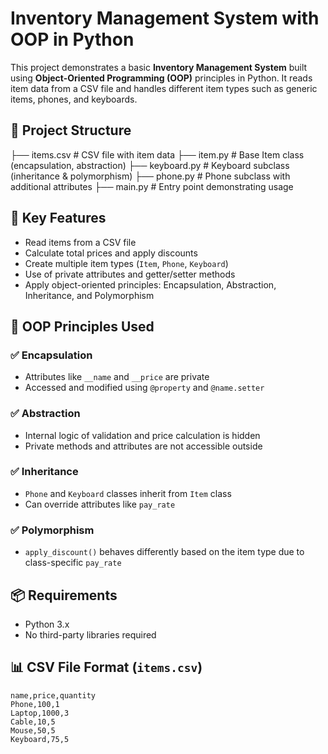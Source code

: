 # Inventory Management System with OOP in Python

This project demonstrates a basic **Inventory Management System** built using **Object-Oriented Programming (OOP)** principles in Python. It reads item data from a CSV file and handles different item types such as generic items, phones, and keyboards.

## 📁 Project Structure

├── items.csv # CSV file with item data
├── item.py # Base Item class (encapsulation, abstraction)
├── keyboard.py # Keyboard subclass (inheritance & polymorphism)
├── phone.py # Phone subclass with additional attributes
├── main.py # Entry point demonstrating usage


## 📌 Key Features

- Read items from a CSV file
- Calculate total prices and apply discounts
- Create multiple item types (`Item`, `Phone`, `Keyboard`)
- Use of private attributes and getter/setter methods
- Apply object-oriented principles: Encapsulation, Abstraction, Inheritance, and Polymorphism

## 🧠 OOP Principles Used

### ✅ Encapsulation
- Attributes like `__name` and `__price` are private
- Accessed and modified using `@property` and `@name.setter`

### ✅ Abstraction
- Internal logic of validation and price calculation is hidden
- Private methods and attributes are not accessible outside

### ✅ Inheritance
- `Phone` and `Keyboard` classes inherit from `Item` class
- Can override attributes like `pay_rate`

### ✅ Polymorphism
- `apply_discount()` behaves differently based on the item type due to class-specific `pay_rate`

## 📦 Requirements

- Python 3.x
- No third-party libraries required

## 📊 CSV File Format (`items.csv`)

```csv
name,price,quantity
Phone,100,1
Laptop,1000,3
Cable,10,5
Mouse,50,5
Keyboard,75,5
